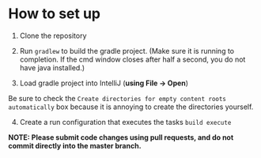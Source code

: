 # How to set up

1. Clone the repository

2. Run `gradlew` to build the gradle project. (Make sure it is running to completion. If the cmd window closes after half a second, you do not have java installed.)

3. Load gradle project into IntelliJ (**using File -> Open**)

Be sure to check the `Create directories for empty content roots automatically` box because it is annoying to create the directories yourself.

4. Create a run configuration that executes the tasks `build execute`


**NOTE: Please submit code changes using pull requests, and do not commit directly into the master branch.**
